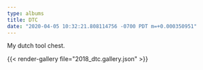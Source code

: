 ```yaml
---
type: albums
title: DTC
date: "2020-04-05 10:32:21.808114756 -0700 PDT m=+0.000350951"
---
```


My dutch tool chest.

{{< render-gallery file="2018_dtc.gallery.json" >}}
